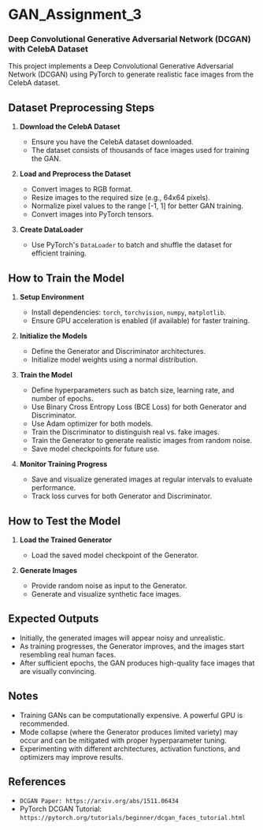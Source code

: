 # GAN_Assignment_3

### Deep Convolutional Generative Adversarial Network (DCGAN) with CelebA Dataset

This project implements a Deep Convolutional Generative Adversarial Network (DCGAN) using PyTorch to generate realistic face images from the CelebA dataset.

## Dataset Preprocessing Steps

1. **Download the CelebA Dataset**
   - Ensure you have the CelebA dataset downloaded.
   - The dataset consists of thousands of face images used for training the GAN.

2. **Load and Preprocess the Dataset**
   - Convert images to RGB format.
   - Resize images to the required size (e.g., 64x64 pixels).
   - Normalize pixel values to the range [-1, 1] for better GAN training.
   - Convert images into PyTorch tensors.

3. **Create DataLoader**
   - Use PyTorch's `DataLoader` to batch and shuffle the dataset for efficient training.

## How to Train the Model

1. **Setup Environment**
   - Install dependencies: `torch`, `torchvision`, `numpy`, `matplotlib`.
   - Ensure GPU acceleration is enabled (if available) for faster training.

2. **Initialize the Models**
   - Define the Generator and Discriminator architectures.
   - Initialize model weights using a normal distribution.

3. **Train the Model**
   - Define hyperparameters such as batch size, learning rate, and number of epochs.
   - Use Binary Cross Entropy Loss (BCE Loss) for both Generator and Discriminator.
   - Use Adam optimizer for both models.
   - Train the Discriminator to distinguish real vs. fake images.
   - Train the Generator to generate realistic images from random noise.
   - Save model checkpoints for future use.

4. **Monitor Training Progress**
   - Save and visualize generated images at regular intervals to evaluate performance.
   - Track loss curves for both Generator and Discriminator.

## How to Test the Model

1. **Load the Trained Generator**
   - Load the saved model checkpoint of the Generator.

2. **Generate Images**
   - Provide random noise as input to the Generator.
   - Generate and visualize synthetic face images.

## Expected Outputs

- Initially, the generated images will appear noisy and unrealistic.
- As training progresses, the Generator improves, and the images start resembling real human faces.
- After sufficient epochs, the GAN produces high-quality face images that are visually convincing.

## Notes
- Training GANs can be computationally expensive. A powerful GPU is recommended.
- Mode collapse (where the Generator produces limited variety) may occur and can be mitigated with proper hyperparameter tuning.
- Experimenting with different architectures, activation functions, and optimizers may improve results.

## References
- `DCGAN Paper: https://arxiv.org/abs/1511.06434`
- PyTorch DCGAN Tutorial: `https://pytorch.org/tutorials/beginner/dcgan_faces_tutorial.html`

